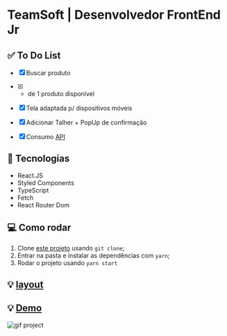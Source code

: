 # TeamSoft | Desenvolvedor FrontEnd Jr

## ✅ To Do List

- [x] Buscar produto
- [x] + de 1 produto disponível
- [x] Tela adaptada p/ dispositivos móveis
- [x] Adicionar Talher + PopUp de confirmação
- [x] Consumo [API](public/data.json)


## 🚀 Tecnologias 
- React.JS
- Styled Components
- TypeScript
- Fetch
- React Router Dom


## 💻 Como rodar

1. Clone [este projeto](https://github.com/Rafael-doctom/teamSoft_frontEnd.git) usando `git clone`;
2. Entrar na pasta e instalar as dependências com `yarn`;
3. Rodar o projeto usando `yarn start`

## 💡 [layout](https://www.figma.com/file/1RWDOOFeh5836Y4KruOl5w/FrontEnd?node-id=0%3A1)
## 💡 [Demo](https://team-soft.netlify.app/)
<img src="https://user-images.githubusercontent.com/57225298/158670121-44c3ef60-bff4-43ad-8c0a-4c73689e1473.gif" alt="gif project">

